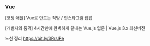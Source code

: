 ### Vue 

[코딩 애플] Vue로 만드는 직방 / 인스타그램 웹앱

[개발자의 품격] 4시간만에 완벽하게 끝내는 Vue.js 입문 | Vue.js 3.x 최신버전

노션 정리 https://bit.ly/3RrslPe
